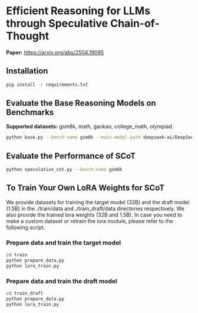 # Efficient Reasoning for LLMs through Speculative Chain-of-Thought

**Paper:** https://arxiv.org/abs/2504.19095

## Installation
```bash
pip install -r requirements.txt
```

## Evaluate the Base Reasoning Models on Benchmarks
**Supported datasets:** gsm8k, math, gaokao, college_math, olympiad.
```bash
python base.py --bench-name gsm8k --main-model-path deepseek-ai/DeepSeek-R1-Distill-Qwen-32B --model-id Qwen-32B
```

## Evaluate the Performance of SCoT
```bash
python speculative_cot.py --bench-name gsm8k
```


## To Train Your Own LoRA Weights for SCoT 

We provide datasets for training the target model (32B) and the draft model (1.5B) in the ./train/data and ./train_draft/data directories respectively.
We also provide the trained lora weights (32B and 1.5B).
In case you need to make a custom dataset or retrain the lora module, please refer to the following script.

### Prepare data and train the target model
```bash
cd train
python prepare_data.py
python lora_train.py
```
### Prepare data and train the draft model
```bash
cd train_draft
python prepare_data.py
python lora_train.py
```
